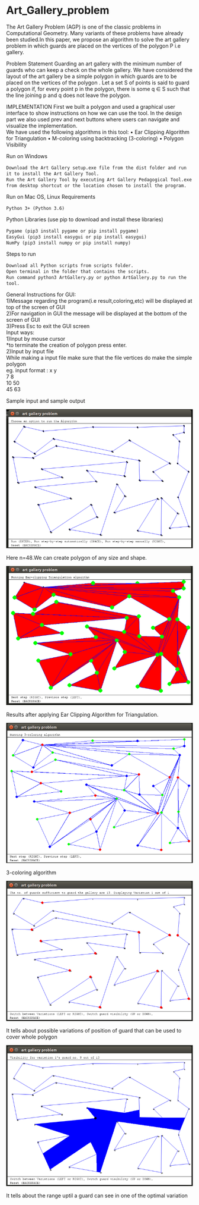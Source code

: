 # Art_Gallery_problem
The Art Gallery Problem (AGP) is one of the classic problems in Computational Geometry.
Many variants of these problems have already been studied.In this paper, we propose an algorithm to solve the art gallery problem in which guards are placed on the vertices of the polygon P i.e gallery.


Problem Statement
Guarding an art gallery with the minimum number of guards who can keep a check on the whole gallery.
We have considered the layout of the art gallery be a simple polygon in which guards are to be placed on the vertices of the polygon .
Let a set S of points is said to guard a polygon if, for every point p in the polygon, there is some q ∈ S such that the line joining p and q does not leave the polygon.


IMPLEMENTATION
First we built a polygon and used a graphical user interface to show instructions on how we can use the tool. 
In the design part we also used prev and next buttons where users can navigate and visualize  the implementation.   
We have used the following algorithms in this tool:
• Ear Clipping Algorithm for Triangulation 
• M-coloring using backtracking (3-coloring) 
• Polygon Visibility

Run on Windows

    Download the Art Gallery setup.exe file from the dist folder and run it to install the Art Gallery Tool.      
    Run the Art Gallery Tool by executing Art Gallery Pedagogical Tool.exe from desktop shortcut or the location chosen to install the program.

Run on Mac OS, Linux
Requirements

    Python 3+ (Python 3.6)

Python Libraries (use pip to download and install these libraries)

    Pygame (pip3 install pygame or pip install pygame)
    EasyGui (pip3 install easygui or pip install easygui)
    NumPy (pip3 install numpy or pip install numpy)

Steps to run

    Download all Python scripts from scripts folder.
    Open terminal in the folder that contains the scripts.
    Run command python3 ArtGallery.py or python ArtGallery.py to run the tool.
General Instructions for GUI:   <br>
    1)Message regarding the program(i.e result,coloring,etc) will be displayed at top of the screen of GUI <br>
    2)For navigation in GUI the message will be displayed at the bottom of the screen of GUI <br>
    3)Press Esc to exit the GUI screen  <br>
Input ways: <br>
    1)Input by mouse cursor  <br>
	    *to terminate the creation of polygon press enter. <br>
    2)Input by input file <br>
        While making a input file make sure that the file vertices do make the simple polygon <br>
        eg. input format : x y  <br>
            7 8   <br>
            10 50 <br>
            45 63 <br>
	    
Sample input and sample output

![](images/polygon.png)

Here n=48.We can create polygon of any size and shape.

![](images/triangulation.png)

Results after applying Ear Clipping Algorithm for Triangulation.

![](images/three_coloring_using_dfs.png)

3-coloring algorithm

![](images/Displaypos.png)

It tells about possible variations of position of guard that can be used to cover whole polygon

![](images/visibility.png)

It tells about the range uptil a guard can see in one of the optimal variation
